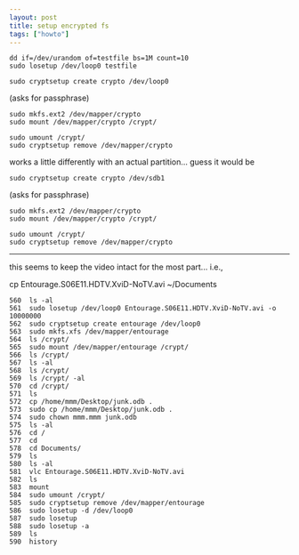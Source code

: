```yaml
---
layout: post
title: setup encrypted fs
tags: ["howto"]
---
```



    dd if=/dev/urandom of=testfile bs=1M count=10
    sudo losetup /dev/loop0 testfile 

    sudo cryptsetup create crypto /dev/loop0

(asks for passphrase)

    sudo mkfs.ext2 /dev/mapper/crypto 
    sudo mount /dev/mapper/crypto /crypt/

    sudo umount /crypt/
    sudo cryptsetup remove /dev/mapper/crypto 






works a little differently with an actual partition... guess it would be

    sudo cryptsetup create crypto /dev/sdb1

(asks for passphrase)

    sudo mkfs.ext2 /dev/mapper/crypto 
    sudo mount /dev/mapper/crypto /crypt/

    sudo umount /crypt/
    sudo cryptsetup remove /dev/mapper/crypto 


-----

this seems to keep the video intact for the most part...  i.e.,

cp Entourage.S06E11.HDTV.XviD-NoTV.avi ~/Documents

    560  ls -al
    561  sudo losetup /dev/loop0 Entourage.S06E11.HDTV.XviD-NoTV.avi -o 10000000
    562  sudo cryptsetup create entourage /dev/loop0
    563  sudo mkfs.xfs /dev/mapper/entourage 
    564  ls /crypt/
    565  sudo mount /dev/mapper/entourage /crypt/
    566  ls /crypt/
    567  ls -al
    568  ls /crypt/
    569  ls /crypt/ -al
    570  cd /crypt/
    571  ls
    572  cp /home/mmm/Desktop/junk.odb .
    573  sudo cp /home/mmm/Desktop/junk.odb .
    574  sudo chown mmm.mmm junk.odb 
    575  ls -al
    576  cd /
    577  cd
    578  cd Documents/
    579  ls
    580  ls -al
    581  vlc Entourage.S06E11.HDTV.XviD-NoTV.avi 
    582  ls
    583  mount
    584  sudo umount /crypt/
    585  sudo cryptsetup remove /dev/mapper/entourage 
    586  sudo losetup -d /dev/loop0 
    587  sudo losetup 
    588  sudo losetup -a
    589  ls
    590  history 


